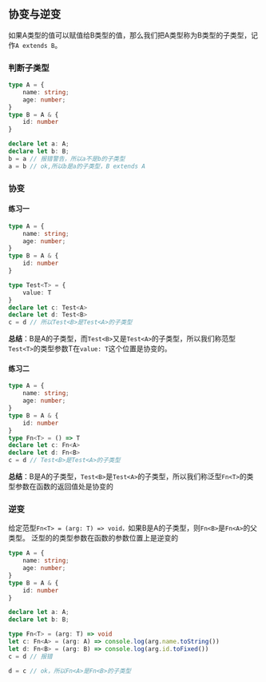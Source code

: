 ## 协变与逆变
如果A类型的值可以赋值给B类型的值，那么我们把A类型称为B类型的子类型，记作`A extends B`。
### 判断子类型
```ts
type A = {
    name: string;
    age: number;
}
type B = A & {
    id: number
}

declare let a: A;
declare let b: B; 
b = a // 报错警告，所以a不是b的子类型
a = b // ok,所以b是a的子类型，B extends A
```

### 协变
#### 练习一
```ts
type A = {
    name: string;
    age: number;
}
type B = A & {
    id: number
}

type Test<T> = {
    value: T
}
declare let c: Test<A>
declare let d: Test<B>
c = d // 所以Test<B>是Test<A>的子类型
```
**总结**：B是A的子类型，而`Test<B>`又是`Test<A>`的子类型，所以我们称范型`Test<T>`的类型参数T在`value: T`这个位置是协变的。

#### 练习二
```ts
type A = {
    name: string;
    age: number;
}
type B = A & {
    id: number
}
type Fn<T> = () => T
declare let c: Fn<A>
declare let d: Fn<B>
c = d // Test<B>是Test<A>的子类型
```
**总结**：B是A的子类型，`Test<B>`是`Test<A>`的子类型，所以我们称泛型`Fn<T>`的类型参数在函数的返回值处是协变的

### 逆变
给定范型`Fn<T> = (arg: T) => void，`如果B是A的子类型，则`Fn<B>`是`Fn<A>`的父类型。
泛型的的类型参数在函数的参数位置上是逆变的
```ts
type A = {
    name: string;
    age: number;
}
type B = A & {
    id: number
}

declare let a: A;
declare let b: B; 

type Fn<T> = (arg: T) => void
let c: Fn<A> = (arg: A) => console.log(arg.name.toString())
let d: Fn<B> = (arg: B) => console.log(arg.id.toFixed())
c = d // 报错

d = c // ok，所以Fn<A>是Fn<B>的子类型
```